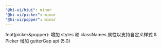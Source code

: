```yaml
---
"@hi-ui/hiui": minor
"@hi-ui/picker": minor
"@hi-ui/popper": minor
---
```


feat(picker&popper): 增加 styles 和 classNames 属性以支持自定义样式 & Picker 增加 gutterGap api (5.0)
